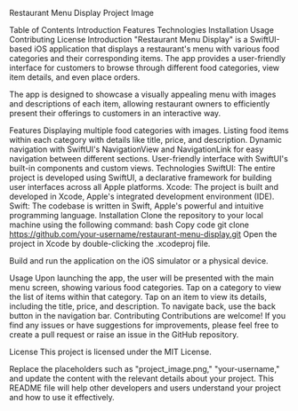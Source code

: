 Restaurant Menu Display
Project Image

Table of Contents
Introduction
Features
Technologies
Installation
Usage
Contributing
License
Introduction
"Restaurant Menu Display" is a SwiftUI-based iOS application that displays a restaurant's menu with various food categories and their corresponding items. The app provides a user-friendly interface for customers to browse through different food categories, view item details, and even place orders.

The app is designed to showcase a visually appealing menu with images and descriptions of each item, allowing restaurant owners to efficiently present their offerings to customers in an interactive way.

Features
Displaying multiple food categories with images.
Listing food items within each category with details like title, price, and description.
Dynamic navigation with SwiftUI's NavigationView and NavigationLink for easy navigation between different sections.
User-friendly interface with SwiftUI's built-in components and custom views.
Technologies
SwiftUI: The entire project is developed using SwiftUI, a declarative framework for building user interfaces across all Apple platforms.
Xcode: The project is built and developed in Xcode, Apple's integrated development environment (IDE).
Swift: The codebase is written in Swift, Apple's powerful and intuitive programming language.
Installation
Clone the repository to your local machine using the following command:
bash
Copy code
git clone https://github.com/your-username/restaurant-menu-display.git
Open the project in Xcode by double-clicking the .xcodeproj file.

Build and run the application on the iOS simulator or a physical device.

Usage
Upon launching the app, the user will be presented with the main menu screen, showing various food categories.
Tap on a category to view the list of items within that category.
Tap on an item to view its details, including the title, price, and description.
To navigate back, use the back button in the navigation bar.
Contributing
Contributions are welcome! If you find any issues or have suggestions for improvements, please feel free to create a pull request or raise an issue in the GitHub repository.

License
This project is licensed under the MIT License.

Replace the placeholders such as "project_image.png," "your-username," and update the content with the relevant details about your project. This README file will help other developers and users understand your project and how to use it effectively.





